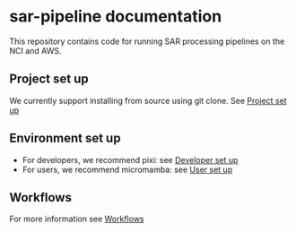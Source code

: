 # sar-pipeline documentation

This repository contains code for running SAR processing pipelines on the NCI and AWS.

## Project set up

We currently support installing from source using git clone.
See [Project set up](setup/README.md)

## Environment set up

* For developers, we recommend pixi: see [Developer set up](setup/developer_pixi.md)
* For users, we recommend micromamba: see [User set up](setup/user_conda.md)

## Workflows

For more information see [Workflows](docs/workflows/README.md)